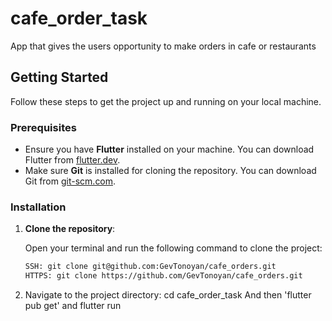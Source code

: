 # cafe_order_task

App that gives the users opportunity to make orders in cafe or restaurants

## Getting Started

Follow these steps to get the project up and running on your local machine.

### Prerequisites

- Ensure you have **Flutter** installed on your machine. You can download Flutter from [flutter.dev](https://flutter.dev/docs/get-started/install).
- Make sure **Git** is installed for cloning the repository. You can download Git from [git-scm.com](https://git-scm.com/).

### Installation

1. **Clone the repository**:

   Open your terminal and run the following command to clone the project:

   ```bash
   SSH: git clone git@github.com:GevTonoyan/cafe_orders.git
   HTTPS: git clone https://github.com/GevTonoyan/cafe_orders.git
   
2. Navigate to the project directory:
   cd cafe_order_task
    And then 'flutter pub get' and flutter run
